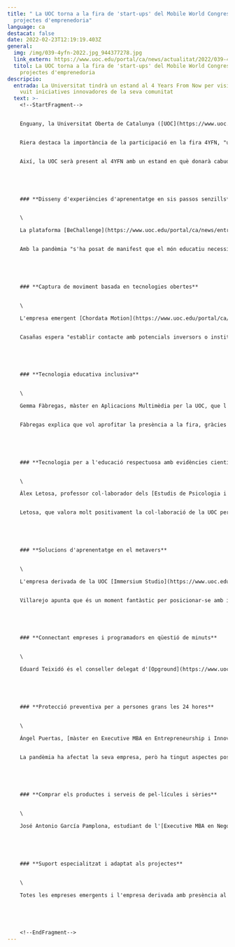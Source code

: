 ```yaml
---
title: " La UOC torna a la fira de 'start-ups' del Mobile World Congress amb
  projectes d'emprenedoria"
language: ca
destacat: false
date: 2022-02-23T12:19:19.403Z
general:
  img: /img/039-4yfn-2022.jpg_944377278.jpg
  link_extern: https://www.uoc.edu/portal/ca/news/actualitat/2022/039-4YFN-2022.html
  titol: La UOC torna a la fira de 'start-ups' del Mobile World Congress amb
    projectes d'emprenedoria
descripcio:
  entrada: La Universitat tindrà un estand al 4 Years From Now per visibilitzar
    vuit iniciatives innovadores de la seva comunitat
  text: >-
    <!--StartFragment-->


    Enguany, la Universitat Oberta de Catalunya ([UOC](https://www.uoc.edu/portal/ca/index.html)) tornarà a participar en el [4 Years From Now (4YFN)](https://www.4yfn.com/), la fira d'empreses emergents que se celebra sota el paraigua del Mobile World Congress (MWC) i que tindrà lloc del 28 de febrer al 3 de març. La Universitat tindrà un estand en què donarà visibilitat a vuit empreses emergents i derivades. Hi participarà per mitjà de [Hubbik](https://hubbik.uoc.edu/), la seva plataforma de suport a l'emprenedoria i la transferència de coneixement, que s'ha mantingut activa durant la pandèmia. "A través de la incubadora virtual, s'ha pogut continuar donant resposta a les necessitats dels emprenedors i emprenedores oferint-los els programes i serveis d'assessorament i mentoria de Hubbik de manera totalment virtual", explica Mireia Riera, directora de l'Àrea de Recerca i Innovació de la UOC.


    Riera destaca la importància de la participació en la fira 4YFN, "una **cita estratègica** en el món de les *start-ups*", alineada amb la Universitat i que té "la missió de poder **transferir el coneixement generat a la societat**" i d'afavorir que els "**resultats de la recerca i la innovació tinguin un impacte social**". En aquest sentit, el 4YFN es considera "un entorn ideal per donar a conèixer els serveis i productes que s'ofereixen des de les *start-ups* i les *spin-offs* de la UOC" i, al mateix temps, "connectar aquestes empreses amb l'ecosistema emprenedor", afegeix Riera.


    Així, la UOC serà present al 4YFN amb un estand en què donarà cabuda a tecnologia innovadora per a l'aprenentatge a les organitzacions, la captura de moviments, l'educació inclusiva i respectuosa, l'aprofitament del metavers, l'agilitat de les contractacions laborals, la protecció de les persones grans i l'accés als béns i serveis que apareixen en pel·lícules o sèries.


     


    ### **Disseny d'experiències d'aprenentatge en sis passos senzills**


    \

    La plataforma [BeChallenge](https://www.uoc.edu/portal/ca/news/entrevistes/2020/008-xavier-pascual.html) permet a qualsevol professional, sense que sigui un expert, dissenyar experiències d'aprenentatge basades en projectes o reptes en sis passos senzills. El creador de BeChallenge és Xavi Pascual, [màster en Educació i TIC (*E-learning*)](https://estudis.uoc.edu/ca/masters-universitaris/educacio-tic/presentacio) per la UOC. Pascual valora positivament ser al 4YFN amb la UOC, entitat que va [invertir en la seva iniciativa](https://hubbik.uoc.edu/ca/invergy), atès que li dona l'oportunitat de mostrar "una proposta trencadora en l'àmbit educatiu i de formació". "Que la UOC, primera universitat al món completament en línia, compti amb BeChallenge ens deixa en molt bona posició", celebra Pascual.


    Amb la pandèmia "s'ha posat de manifest que el món educatiu necessita eines com la que proposa BeChallenge", destaca Pascual. L'àmbit educatiu ha vist la necessitat d'anar més enllà de la digitalització i de "començar a fer evolucionar els seus models educatius i formatius amb l'ús d'eines que l'acompanyin", explica.


     


    ### **Captura de moviment basada en tecnologies obertes**


    \

    L'empresa emergent [Chordata Motion](https://www.uoc.edu/portal/ca/news/actualitat/2021/256-chordata-invergy-startup.html), especialitzada en el desenvolupament de vestits per captar el moviment i digitalitzar-lo en 3D, és un altre dels projectes que serà present al 4YFN amb la UOC. Aquesta iniciativa va ser una de les guanyadores de l'edició del 2019 de la final del programa d'emprenedoria [SpinUOC](https://www.youtube.com/watch?v=UphMvKyDiFI) i també ha rebut la inversió de la Universitat. "A Chordata Motion estem engegant un entorn de treball de captura de moviment basada en tecnologies obertes, la qual cosa comporta un trencament radical d'aquest model de negoci", destaca Juancho Casañas, conseller delegat de la companyia. 


    Casañas espera "establir contacte amb potencials inversors o institucions a fi de poder-hi crear sinergies", i celebra el suport de la UOC perquè "ens ajuda a créixer i a aconseguir noves oportunitats per a la nostra *start-up*". 


     


    ### **Tecnologia educativa inclusiva**


    \

    Gemma Fàbregas, màster en Aplicacions Multimèdia per la UOC, que l'any 2017 va guanyar un dels premis de l'[SpinUOC](https://www.youtube.com/watch?v=3goEEpO1_-E) amb el projecte *[Jo també llegeixo](https://www.uoc.edu/portal/ca/news/actualitat/2019/074-jo-tambe-llegeixo.html)*, està al capdavant de Diversity Apps, empresa emergent que també serà a l'estand de la UOC i en la qual també ha invertit la Universitat. Especialistes en accessibilitat cognitiva es dediquen a crear tecnologia educativa inclusiva i també a assessorar el sector de la tecnologia educativa en aquest àmbit. 


    Fàbregas explica que vol aprofitar la presència a la fira, gràcies al suport de la UOC, per mostrar serveis de creació i assessorament en tecnologia inclusiva. L'empresa emergent vol establir contactes amb altres emprenedors per a possibles col·laboracions, així com amb futurs inversors. La voluntat és "fer créixer la nostra aplicació per convertir-la en una plataforma de serveis educatius accessibles", comenta Fàbregas, que afirma que la pandèmia ha fet **créixer el seu nombre de clients a Llatinoamèrica**, tot i les dificultats de la seva activitat.


     


    ### **Tecnologia per a l'educació respectuosa amb evidències científiques**


    \

    Àlex Letosa, professor col·laborador dels [Estudis de Psicologia i Ciències de l'Educació de la UOC](https://www.uoc.edu/portal/ca/estudis_arees/psicologia_ciencies_educacio/index.html), és l'impulsor d'[Educatool](https://www.uoc.edu/portal/ca/news/actualitat/2021/227-spinuoc-educatool.html), "l'eina en línia per a una educació respectuosa i amorosa, fonamentada en evidències científiques", un dels projectes guanyadors de l'[SpinUOC 2021](https://www.youtube.com/watch?v=VCY1EA9ul7k). Ara, gràcies a la UOC, participarà en el 4YFN. Letosa hi vol "obtenir contactes per estudiar diferents plans de creixement" que la seva empresa emergent té establerts per al futur pròxim. "També pensem que és una gran possibilitat per donar a conèixer la nostra eina educativa i de formació en línia al gran públic", detalla.


    Letosa, que valora molt positivament la col·laboració de la UOC per fer créixer l'empresa, explica que, en part, **la pandèmia ha contribuït a impulsar el projecte, ja que "la població s'ha habituat a fer servir eines formatives en línia**, per exemple, per fer sessions psicològiques per videoconferència i cursos asíncrons".


     


    ### **Solucions d'aprenentatge en el metavers**


    \

    L'empresa derivada de la UOC [Immersium Studio](https://www.uoc.edu/portal/ca/news/actualitat/2021/129-realitat-virtual-salut.html), destinatària d'una inversió de la Universitat i guanyadora d'un dels **premis més rellevants del món** sobre [realitat virtual amb una formació sobre UCI i covid](https://www.uoc.edu/portal/ca/news/actualitat/2021/323-immersium-spinoff-premi.html), participarà també en el 4YFN a l'estand de la institució acadèmica. El conseller delegat d'aquesta empresa, Luis Villarejo, celebra aquesta presència perquè la fira del MWC "és un aparador molt important de l'escena emprenedora i innovadora, i constitueix un espai de trobada amb multitud d'agents".


    Villarejo apunta que és un moment fantàstic per posicionar-se amb iniciatives d'aprenentatge en línia i en el metavers, perquè la pandèmia "ha atret moltes empreses i institucions a desenvolupar **experiències d'aprenentatge en el metavers que complementin la docència més habitual**".


     


    ### **Connectant empreses i programadors en qüestió de minuts**


    \

    Eduard Teixidó és el conseller delegat d'[Opground](https://www.uoc.edu/portal/ca/news/actualitat/2021/216-spinuoc-opground.html), una empresa emergent que connecta les empreses amb els programadors més adequats, tal com ho fan els reclutadors, però en menys de cinc minuts i sense que ningú malgasti el temps. Gràcies a Opground, les empreses poden estalviar fins a un 80 % del temps que dediquen a buscar nou talent. Amb la seva presència al 4YFN, esperen "augmentar la xarxa de contactes, donar visibilitat a la nostra proposta de valor i conèixer altres projectes", explica. Teixidó, que valora molt positivament el suport de la UOC al projecte, recorda que **es van constituir en el moment més crític de la pandèmia**. "Independentment de les complicacions que això va poder generar, també ha fet que siguem **un equip molt més unit i preparat per als alts i baixos**", assenyala.


     


    ### **Protecció preventiva per a persones grans les 24 hores**


    \

    Ángel Puertas, [màster en Executive MBA en Entrepreneurship i Innovació](https://estudis.uoc.edu/ca/masters-postgraus-especialitzacions/master/executive-education/executive-mba-entrepreneurship-innovacio/presentacio) per la UOC, és el responsable de SeniorDomo, una de les empreses emergents guanyadores de l'edició del 2019 de la final del programa d'emprenedoria SpinUOC i també destinatària d'una [inversió de la Universitat](https://www.uoc.edu/portal/ca/news/entrevistes/2021/048-angel-puertas.html). Puertas, que espera fer "contactes i clients potencials" al 4YFN, valora molt positivament el suport de la UOC i afirma que ha actuat com un "accelerador clau" per al projecte. 


    La pandèmia ha afectat la seva empresa, però ha tingut aspectes positius. "Per a nosaltres ha estat una experiència positiva: penso que sense els reptes plantejats per la crisi global no hauríem sobreviscut, perquè ens hem obligat a millorar i escalar el nostre model de negoci d'una altra manera", explica Puertas.


     


    ### **Comprar els productes i serveis de pel·lícules i sèries**


    \

    José Antonio García Pamplona, estudiant de l'[Executive MBA en Negocis Digitals de la UOC](https://estudis.uoc.edu/ca/masters-postgraus-especialitzacions/master/executive-education/executive-mba-ebusiness/presentacio), va ser un dels guanyadors de l'SpinUOC 2020 amb [Waital](https://www.uoc.edu/portal/ca/news/actualitat/2020/339-spinuoc-waital-cinema.html), un projecte que converteix el fet de veure una pel·lícula en una experiència inèdita de compra, a partir d'una aplicació, dels productes que hi apareixen. García celebra la participació en el 4YFN gràcies a la UOC perquè és "una gran oportunitat per donar-nos a conèixer i establir noves relacions amb futurs inversors i possibles col·laboracions amb altres empreses del sector audiovisual i tecnològic". 


     


    ### **Suport especialitzat i adaptat als projectes**


    \

    Totes les empreses emergents i l'empresa derivada amb presència al 4YFN amb el suport de la UOC disposen de l'acompanyament a l'emprenedoria de [Hubbik](https://hubbik.uoc.edu/). Mireia Riera, directora de l'Àrea de Recerca i Innovació de la UOC, recorda que, mitjançant aquesta plataforma, la Universitat "proporciona suport i assessorament empresarial especialitzat, sense cost i adaptat a les necessitats de l'estat específic en què es troba el projecte". Les iniciatives reben suport "des de la validació de la idea de negoci fins a l'acceleració", i també s'ofereix la "possibilitat de col·laborar amb altres emprenedors i actors de la comunitat UOC —com ara els grups de recerca i els investigadors—, i d'establir connexions amb l'ecosistema emprenedor en general", afegeix Riera.


     


    <!--EndFragment-->
---
```

